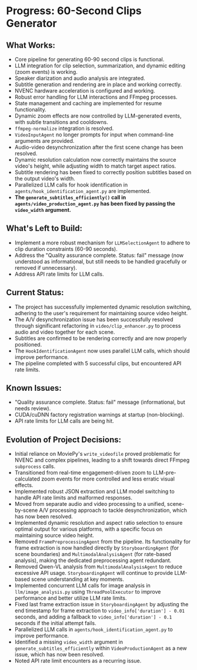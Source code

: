 # Progress: 60-Second Clips Generator

## What Works:
- Core pipeline for generating 60-90 second clips is functional.
- LLM integration for clip selection, summarization, and dynamic editing (zoom events) is working.
- Speaker diarization and audio analysis are integrated.
- Subtitle generation and rendering are in place and working correctly.
- NVENC hardware acceleration is configured and working.
- Robust error handling for LLM interactions and FFmpeg processes.
- State management and caching are implemented for resume functionality.
- Dynamic zoom effects are now controlled by LLM-generated events, with subtle transitions and cooldowns.
- `ffmpeg-normalize` integration is resolved.
- `VideoInputAgent` no longer prompts for input when command-line arguments are provided.
- Audio-video desynchronization after the first scene change has been resolved.
- Dynamic resolution calculation now correctly maintains the source video's height, while adjusting width to match target aspect ratios.
- Subtitle rendering has been fixed to correctly position subtitles based on the output video's width.
- Parallelized LLM calls for hook identification in `agents/hook_identification_agent.py` are implemented.
- **The `generate_subtitles_efficiently()` call in `agents/video_production_agent.py` has been fixed by passing the `video_width` argument.**

## What's Left to Build:
- Implement a more robust mechanism for `LLMSelectionAgent` to adhere to clip duration constraints (60-90 seconds).
- Address the "Quality assurance complete. Status: fail" message (now understood as informational, but still needs to be handled gracefully or removed if unnecessary).
- Address API rate limits for LLM calls.

## Current Status:
- The project has successfully implemented dynamic resolution switching, adhering to the user's requirement for maintaining source video height.
- The A/V desynchronization issue has been successfully resolved through significant refactoring in `video/clip_enhancer.py` to process audio and video together for each scene.
- Subtitles are confirmed to be rendering correctly and are now properly positioned.
- The `HookIdentificationAgent` now uses parallel LLM calls, which should improve performance.
- The pipeline completed with 5 successful clips, but encountered API rate limits.

## Known Issues:
- "Quality assurance complete. Status: fail" message (informational, but needs review).
- CUDA/cuDNN factory registration warnings at startup (non-blocking).
- API rate limits for LLM calls are being hit.

## Evolution of Project Decisions:
- Initial reliance on MoviePy's `write_videofile` proved problematic for NVENC and complex pipelines, leading to a shift towards direct FFmpeg `subprocess` calls.
- Transitioned from real-time engagement-driven zoom to LLM-pre-calculated zoom events for more controlled and less erratic visual effects.
- Implemented robust JSON extraction and LLM model switching to handle API rate limits and malformed responses.
- Moved from separate audio and video processing to a unified, scene-by-scene A/V processing approach to tackle desynchronization, which has now been resolved.
- Implemented dynamic resolution and aspect ratio selection to ensure optimal output for various platforms, with a specific focus on maintaining source video height.
- Removed `FramePreprocessingAgent` from the pipeline. Its functionality for frame extraction is now handled directly by `StoryboardingAgent` (for scene boundaries) and `MultimodalAnalysisAgent` (for rate-based analysis), making the dedicated preprocessing agent redundant.
- Removed Qwen-VL analysis from `MultimodalAnalysisAgent` to reduce excessive API usage. `StoryboardingAgent` will continue to provide LLM-based scene understanding at key moments.
- Implemented concurrent LLM calls for image analysis in `llm/image_analysis.py` using `ThreadPoolExecutor` to improve performance and better utilize LLM rate limits.
- Fixed last frame extraction issue in `StoryboardingAgent` by adjusting the end timestamp for frame extraction to `video_info['duration'] - 0.01` seconds, and adding a fallback to `video_info['duration'] - 0.1` seconds if the initial attempt fails.
- Parallelized LLM calls in `agents/hook_identification_agent.py` to improve performance.
- Identified a missing `video_width` argument in `generate_subtitles_efficiently` within `VideoProductionAgent` as a new issue, which has now been resolved.
- Noted API rate limit encounters as a recurring issue.
